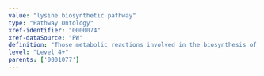 ```yaml
---
value: "lysine biosynthetic pathway"
type: "Pathway Ontology"
xref-identifier: "0000074"
xref-dataSource: "PW"
definition: "Those metabolic reactions involved in the biosynthesis of lysine - an essential amino acid. In plants and bacteria it is synthesized from aspartate."
level: "Level 4+"
parents: ['0001077']
---
```

